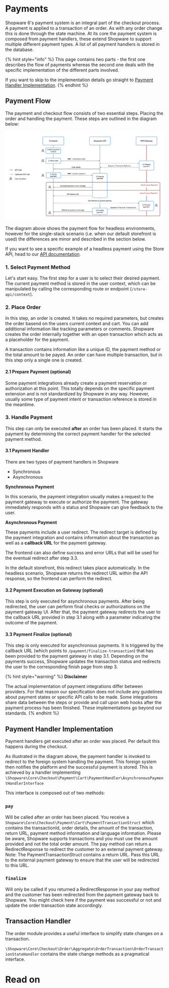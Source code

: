 # Payments

Shopware 6's payment system is an integral part of the checkout process. A payment is applied to a transaction of an order. As with any order change this is done through the state machine. At its core the payment system is composed from payment handlers, these extend Shopware to support multiple different payment types. A list of all payment handlers is stored in the database.

{% hint style="info" %}
This page contains two parts - the first one describes the flow of payments whereas the second one deals with the specific implementation of the different parts involved.

If you want to skip to the implementation details go straight to [Payment Handler Implementation](#payment-handler-implementation).
{% endhint %}

## Payment Flow

The payment and checkout flow consists of two essential steps. Placing the order and handling the payment. These steps are outlined in the diagram below:

![Headless payment flow](../../../.gitbook/assets/payment-flow-headless.png)

The diagram above shows the payment flow for headless environments, however for the single-stack scenario (i.e. when our default storefront is used) the differences are minor and described in the section below.

If you want to see a specific example of a headless payment using the Store API, head to our [API documentation](https://shopware.stoplight.io/docs/store-api/docs/guides/quick-start/handling-the-payment.md).

### 1. Select Payment Method

Let's start easy. The first step for a user is to select their desired payment. The current payment method is stored in the user context, which can be manipulated by calling the corresponding route or endpoint (`/store-api/context`).

### 2. Place Order

In this step, an order is created. It takes no required parameters, but creates the order basend on the users current context and cart. You can add additional information like tracking parameters or comments. Shopware creates the order internally together with an open transaction which acts as a placeholder for the payment.

A transaction contains information like a unique ID, the payment method or the total amount to be payed. An order can have multiple transaction, but in this step only a single one is created.

#### 2.1 Prepare Payment (optional)

Some payment integrations already create a payment reservation or authorization at this point. This totally depends on the specific payment extension and is not standardized by Shopware in any way. However, usually some type of payment intent or transaction reference is stored in the meantime.

### 3. Handle Payment

This step can only be executed **after** an order has been placed. It starts the payment by determining the correct payment handler for the selected payment method.

#### 3.1 Payment Handler

There are two types of payment handlers in Shopware

 * Synchronous
 * Asynchronous

**Synchronous Payment**

In this scenario, the payment integration usually makes a request to the payment gateway to execute or authorize the payment. The gateway immediately responds with a status and Shopware can give feedback to the user.

**Asynchronous Payment**

These payments include a user redirect. The redirect target is defined by the payment integration and contains information about the transaction as well as a **callback URL** for the payment gateway.

The frontend can also define success and error URLs that will be used for the eventual redirect after step 3.3.

In the default storefront, this redirect takes place automatically. In the headless scenario, Shopware returns the redirect URL within the  API response, so the frontend can perform the redirect.

#### 3.2 Payment Execution on Gateway (optional)

This step is only executed for asynchronous payments. After being redirected, the user can perform final checks or authorizations on the payment gateway UI. After that, the payment gateway redirects the user to the callback URL provided in step 3.1 along with a parameter indicating the outcome of the payment.

#### 3.3 Payment Finalize (optional)

This step is only executed for asynchronous payments. It is triggered by the callback URL (which points to `/payment/finalize-transaction`) that has been provided to the payment gateway in step 3.1. Depending on the payments success, Shopware updates the transaction status and redirects the user to the corresponding finish page from step 3.

{% hint style="warning" %}
**Disclaimer**

The actual implementation of payment integrations differ between providers. For that reason our specification does not include any guidelines about payment states or specific API calls to be made. Some integrations share data between the steps or provide and call upon web hooks after the payment process has been finished. These implementations go beyond our standards.
{% endhint %}

## Payment Handler Implementation

Payment handlers get executed after an order was placed. Per default this happens during the checkout.

As illustrated in the diagram above, the payment handler is invoked to redirect to the foreign system handling the payment. This foreign system then notifies the platform and the successful payment is stored. This is achieved by a handler implementing `\Shopware\Core\Checkout\Payment\Cart\PaymentHandler\AsynchronousPaymentHandlerInterface`

This interface is composed out of two methods:

### `pay`

Will be called after an order has been placed. You receive a `Shopware\Core\Checkout\Payment\Cart\PaymentTransactionStruct` which contains the transactionId, order details, the amount of the transaction, return URL, payment method information and language information. Please be aware, Shopware supports transactions and you must use the amount provided and not the total order amount. The pay method can return a RedirectResponse to redirect the customer to an external payment gateway. Note: The PaymentTransactionStruct contains a return URL. Pass this URL to the external payment gateway to ensure that the user will be redirected to this URL.

### `finalize`

Will only be called if you returned a RedirectResponse in your pay method and the customer has been redirected from the payment gateway back to Shopware. You might check here if the payment was successful or not and update the order transaction state accordingly.

## Transaction Handler

The order module provides a useful interface to simplify state changes on a transaction.

`\Shopware\Core\Checkout\Order\Aggregate\OrderTransaction\OrderTransactionStateHandler` contains the state change methods as a pragmatical interface.

# Read on
